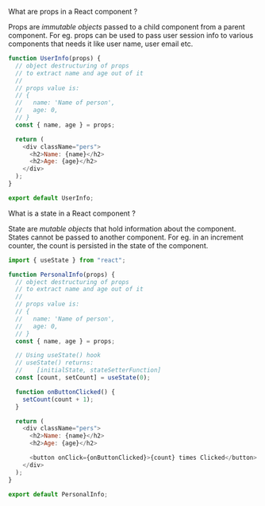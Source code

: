 What are props in a React component ?

Props are *immutable objects* passed to a child component from a parent component. For eg. props can be used to pass user session info to various components that needs it like user name, user email etc.

```javascript
function UserInfo(props) {
  // object destructuring of props
  // to extract name and age out of it
  //
  // props value is:
  // {
  //   name: 'Name of person',
  //   age: 0,
  // }
  const { name, age } = props;

  return (
    <div className="pers">
      <h2>Name: {name}</h2>
      <h2>Age: {age}</h2>
    </div>
  );
}

export default UserInfo;

```

What is a state in a React component ?

State are *mutable objects* that hold information about the component. States cannot be passed to another component. For eg. in an increment counter, the count is persisted in the state of the component.

```javascript
import { useState } from "react";

function PersonalInfo(props) {
  // object destructuring of props
  // to extract name and age out of it
  //
  // props value is:
  // {
  //   name: 'Name of person',
  //   age: 0,
  // }
  const { name, age } = props;

  // Using useState() hook
  // useState() returns:
  //    [initialState, stateSetterFunction]
  const [count, setCount] = useState(0);

  function onButtonClicked() {
    setCount(count + 1);
  }

  return (
    <div className="pers">
      <h2>Name: {name}</h2>
      <h2>Age: {age}</h2>

      <button onClick={onButtonClicked}>{count} times Clicked</button>
    </div>
  );
}

export default PersonalInfo;

```
